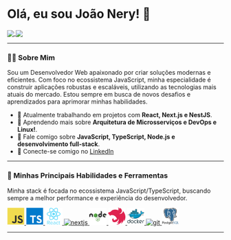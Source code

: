 # Olá, eu sou João Nery! 👋

<p align="left">
  <a href="https://github.com/seus-links">
    <img align="center" src="https://github-readme-stats.vercel.app/api?username=joao-nery&show_icons=true&theme=dracula&include_all_commits=true&count_private=true"/>
  </a>
  <a href="https://github.com/seus-links">
    <img align="center" src="https://github-readme-stats.vercel.app/api/top-langs/?username=joao-nery&layout=compact&langs_count=8&theme=dracula"/>
  </a>
</p>

---

### 👨‍💻 Sobre Mim

Sou um Desenvolvedor Web apaixonado por criar soluções modernas e eficientes. Com foco no ecossistema JavaScript, minha especialidade é construir aplicações robustas e escaláveis, utilizando as tecnologias mais atuais do mercado. Estou sempre em busca de novos desafios e aprendizados para aprimorar minhas habilidades.

- 🔭 Atualmente trabalhando em projetos com **React, Next.js e NestJS**.
- 🌱 Aprendendo mais sobre **Arquitetura de Microsserviços e DevOps e Linux!**.
- 💬 Fale comigo sobre **JavaScript, TypeScript, Node.js e desenvolvimento full-stack**.
- 🔗 Conecte-se comigo no [LinkedIn](https://www.linkedin.com/in/joão-victor-dutra-nery//)

---

### 🚀 Minhas Principais Habilidades e Ferramentas

Minha stack é focada no ecossistema JavaScript/TypeScript, buscando sempre a melhor performance e experiência do desenvolvedor.

<p align="left">
  <a href="https://developer.mozilla.org/en-US/docs/Web/JavaScript" target="_blank" rel="noreferrer">
    <img src="https://raw.githubusercontent.com/devicons/devicon/master/icons/javascript/javascript-original.svg" alt="javascript" width="40" height="40"/>
  </a>
  <a href="https://www.typescriptlang.org/" target="_blank" rel="noreferrer">
    <img src="https://raw.githubusercontent.com/devicons/devicon/master/icons/typescript/typescript-original.svg" alt="typescript" width="40" height="40"/>
  </a>
  <a href="https://reactjs.org/" target="_blank" rel="noreferrer">
    <img src="https://raw.githubusercontent.com/devicons/devicon/master/icons/react/react-original-wordmark.svg" alt="react" width="40" height="40"/>
  </a>
  <a href="https://nextjs.org/" target="_blank" rel="noreferrer">
    <img src="https://cdn.worldvectorlogo.com/logos/next-js.svg" alt="nextjs" width="40" height="40"/>
  </a>
  <a href="https://nodejs.org" target="_blank" rel="noreferrer">
    <img src="https://raw.githubusercontent.com/devicons/devicon/master/icons/nodejs/nodejs-original-wordmark.svg" alt="nodejs" width="40" height="40"/>
  </a>
  <a href="https://nestjs.com/" target="_blank" rel="noreferrer">
    <img src="https://raw.githubusercontent.com/devicons/devicon/master/icons/nestjs/nestjs-plain.svg" alt="nestjs" width="40" height="40"/>
  </a>
  <a href="https://www.docker.com/" target="_blank" rel="noreferrer">
    <img src="https://raw.githubusercontent.com/devicons/devicon/master/icons/docker/docker-original-wordmark.svg" alt="docker" width="40" height="40"/>
  </a>
  <a href="https://git-scm.com/" target="_blank" rel="noreferrer">
    <img src="https://www.vectorlogo.zone/logos/git-scm/git-scm-icon.svg" alt="git" width="40" height="40"/>
  </a>
  <a href="https://www.postgresql.org" target="_blank" rel="noreferrer">
    <img src="https://raw.githubusercontent.com/devicons/devicon/master/icons/postgresql/postgresql-original-wordmark.svg" alt="postgresql" width="40" height="40"/>
  </a>
</p>

---
